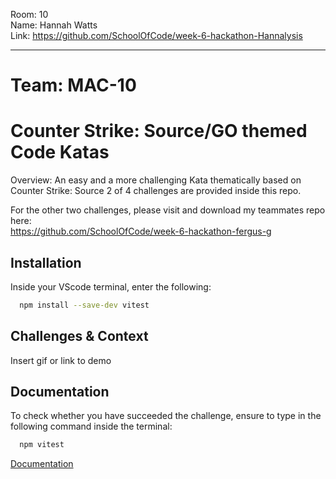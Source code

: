 Room: 10  
Name: Hannah Watts  
Link: https://github.com/SchoolOfCode/week-6-hackathon-Hannalysis  
  
-----------------
# Team: MAC-10
# Counter Strike: Source/GO themed Code Katas

Overview: An easy and a more challenging Kata thematically based on Counter Strike: Source
2 of 4 challenges are provided inside this repo.

For the other two challenges, please visit and download my teammates repo here:  
https://github.com/SchoolOfCode/week-6-hackathon-fergus-g 

## Installation

Inside your VScode terminal, enter the following:

```bash
  npm install --save-dev vitest
```
    
## Challenges & Context

Insert gif or link to demo

## Documentation

To check whether you have succeeded the challenge, ensure to type in the following command inside the terminal:

```bash
  npm vitest
```

[Documentation](https://linktodocumentation)